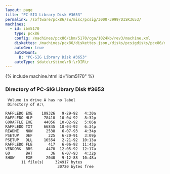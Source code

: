 ```yaml
---
layout: page
title: "PC-SIG Library Disk #3653"
permalink: /software/pcx86/sw/misc/pcsig/3000-3999/DISK3653/
machines:
  - id: ibm5170
    type: pcx86
    config: /machines/pcx86/ibm/5170/cga/1024kb/rev3/machine.xml
    diskettes: /machines/pcx86/diskettes.json,/disks/pcsigdisks/pcx86/diskettes.json
    autoGen: true
    autoMount:
      B: "PC-SIG Library Disk #3653"
    autoType: $date\r$time\rB:\rDIR\r
---
```


{% include machine.html id="ibm5170" %}

### Directory of PC-SIG Library Disk #3653

     Volume in drive A has no label
     Directory of A:\

    RAFFLEDO EXE    109326   9-29-92   4:30a
    RAFFLEDO HLP     78410  10-04-92   8:32p
    GORAFFLE EXE     44056  10-02-92   5:06a
    RAFFLEDO TXT     66845  10-04-92   6:34p
    README   NOW      2538   6-07-93   4:34p
    PSETUP   DEF       225   6-20-91   3:09p
    PSETUP   DLL     16554   2-21-92  10:13a
    RAFFLEDO FLE       417   6-06-92  11:43p
    VENDOR&  BBS      4470  12-05-92  12:17a
    GO       BAT        36   6-07-93   4:32p
    SHOW     EXE      2040   9-12-88  10:48a
           11 file(s)     324917 bytes
                           30720 bytes free
